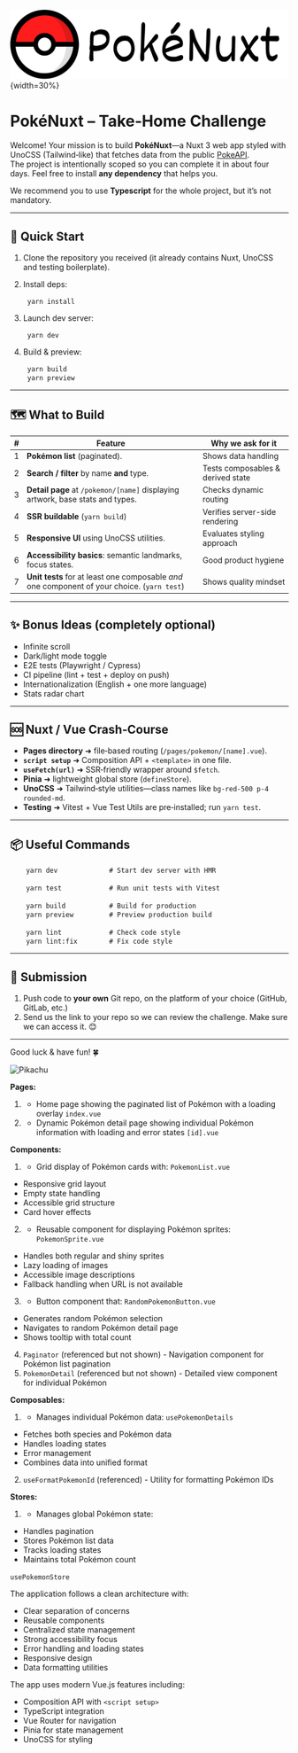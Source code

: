 ![logo.png](src/public/logo.png){width=30%}

# PokéNuxt – Take‑Home Challenge

Welcome! Your mission is to build **PokéNuxt**—a Nuxt 3 web app styled with UnoCSS (Tailwind‑like) that fetches data from the public [PokeAPI](https://pokeapi.co).  
The project is intentionally scoped so you can complete it in about four days. Feel free to install **any dependency** that helps you.

We recommend you to use **Typescript** for the whole project, but it’s not mandatory.

---

## 🚀 Quick Start

1. Clone the repository you received (it already contains Nuxt, UnoCSS and testing boilerplate).
2. Install deps:

        yarn install

3. Launch dev server:

        yarn dev

4. Build & preview:

        yarn build
        yarn preview

---

## 🗺️ What to Build

| # | Feature                                                                                      | Why we ask for it                 |
|---|----------------------------------------------------------------------------------------------|-----------------------------------|
| 1 | **Pokémon list** (paginated).                                                                | Shows data handling               |
| 2 | **Search / filter** by name **and** type.                                                    | Tests composables & derived state |
| 3 | **Detail page** at `/pokemon/[name]` displaying artwork, base stats and types.               | Checks dynamic routing            |
| 4 | **SSR buildable** (`yarn build`)                                                             | Verifies server-side rendering    |
| 5 | **Responsive UI** using UnoCSS utilities.                                                    | Evaluates styling approach        |
| 6 | **Accessibility basics**: semantic landmarks, focus states.                                  | Good product hygiene              |
| 7 | **Unit tests** for at least one composable *and* one component of your choice. (`yarn test`) | Shows quality mindset             |

---

## ✨ Bonus Ideas (completely optional)

* Infinite scroll
* Dark/light mode toggle
* E2E tests (Playwright / Cypress)
* CI pipeline (lint + test + deploy on push)
* Internationalization (English + one more language)
* Stats radar chart

---

## 🆘 Nuxt / Vue Crash‑Course

* **Pages directory** ➜ file‑based routing (`/pages/pokemon/[name].vue`).
* **`script setup`** ➜ Composition API + `<template>` in one file.
* **`useFetch(url)`** ➜ SSR‑friendly wrapper around `$fetch`.
* **Pinia** ➜ lightweight global store (`defineStore`).
* **UnoCSS** ➜ Tailwind‑style utilities—class names like `bg-red-500 p-4 rounded-md`.
* **Testing** ➜ Vitest + Vue Test Utils are pre‑installed; run `yarn test`.

---

## 📦 Useful Commands

        yarn dev             # Start dev server with HMR

        yarn test            # Run unit tests with Vitest

        yarn build           # Build for production
        yarn preview         # Preview production build

        yarn lint            # Check code style
        yarn lint:fix        # Fix code style

---

## 📨 Submission

1. Push code to **your own** Git repo, on the platform of your choice (GitHub, GitLab, etc.)
2. Send us the link to your repo so we can review the challenge. Make sure we can access it. 😊

---

Good luck & have fun! 🍀

![Pikachu](https://raw.githubusercontent.com/PokeAPI/sprites/master/sprites/pokemon/25.png)


**Pages:**
1. - Home page showing the paginated list of Pokémon with a loading overlay `index.vue`
2. - Dynamic Pokémon detail page showing individual Pokémon information with loading and error states `[id].vue`

**Components:**
1. - Grid display of Pokémon cards with: `PokemonList.vue`
- Responsive grid layout
- Empty state handling
- Accessible grid structure
- Card hover effects

2. - Reusable component for displaying Pokémon sprites: `PokemonSprite.vue`
- Handles both regular and shiny sprites
- Lazy loading of images
- Accessible image descriptions
- Fallback handling when URL is not available

3. - Button component that: `RandomPokemonButton.vue`
- Generates random Pokémon selection
- Navigates to random Pokémon detail page
- Shows tooltip with total count

4. `Paginator` (referenced but not shown) - Navigation component for Pokémon list pagination
5. `PokemonDetail` (referenced but not shown) - Detailed view component for individual Pokémon

**Composables:**
1. - Manages individual Pokémon data: `usePokemonDetails`
- Fetches both species and Pokémon data
- Handles loading states
- Error management
- Combines data into unified format

2. `useFormatPokemonId` (referenced) - Utility for formatting Pokémon IDs

**Stores:**
1. - Manages global Pokémon state:
- Handles pagination
- Stores Pokémon list data
- Tracks loading states
- Maintains total Pokémon count

`usePokemonStore`

The application follows a clean architecture with:
- Clear separation of concerns
- Reusable components
- Centralized state management
- Strong accessibility focus
- Error handling and loading states
- Responsive design
- Data formatting utilities

The app uses modern Vue.js features including:
- Composition API with `<script setup>`
- TypeScript integration
- Vue Router for navigation
- Pinia for state management
- UnoCSS for styling
